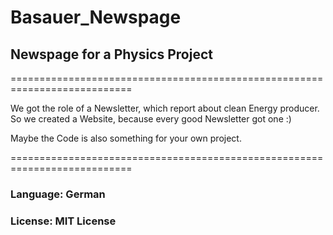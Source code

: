 # Basauer_Newspage
## Newspage for a Physics Project

===========================================================================

We got the role of a Newsletter, which report about clean Energy producer.
So we created a Website, because every good Newsletter got one :)

Maybe the Code is also something for your own project. 

===========================================================================

### Language: German

### License: MIT License

